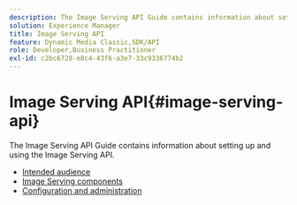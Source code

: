 ```yaml
---
description: The Image Serving API Guide contains information about setting up and using the Image Serving API.
solution: Experience Manager
title: Image Serving API
feature: Dynamic Media Classic,SDK/API
role: Developer,Business Practitioner
exl-id: c2bc6728-e8c4-43f6-a3e7-33c9336774b2
---
```

# Image Serving API{#image-serving-api}

The Image Serving API Guide contains information about setting up and using the Image Serving API.

* [Intended audience](c-intended-audience.md)
* [Image Serving components](r-components.md)
* [Configuration and administration](c-configuration-and-administration/c-configuration-and-administration.md)
